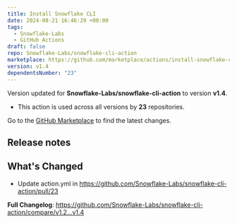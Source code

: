 ```yaml
---
title: Install Snowflake CLI
date: 2024-08-21 16:46:29 +00:00
tags:
  - Snowflake-Labs
  - GitHub Actions
draft: false
repo: Snowflake-Labs/snowflake-cli-action
marketplace: https://github.com/marketplace/actions/install-snowflake-cli
version: v1.4
dependentsNumber: "23"
---
```



Version updated for **Snowflake-Labs/snowflake-cli-action** to version **v1.4**.
- This action is used across all versions by **23** repositories.

Go to the [GitHub Marketplace](https://github.com/marketplace/actions/install-snowflake-cli) to find the latest changes.

## Release notes

## What's Changed
* Update action.yml  in https://github.com/Snowflake-Labs/snowflake-cli-action/pull/23


**Full Changelog**: https://github.com/Snowflake-Labs/snowflake-cli-action/compare/v1.2...v1.4
